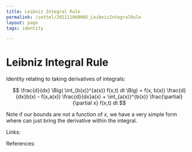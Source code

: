 ```yaml
---
title: Leibniz Integral Rule
permalink: /zettel/202111060005_LeibnizIntegralRule
layout: page
tags: identity

---
```

# Leibniz Integral Rule

Identity relating to taking derivatives of integrals:

$$
\frac{d}{dx} \Big( \int_{b(x)}^{a(x)} f(x,t) dt \Big) = f(x, b(x)) \frac{d}{dx}b(x) - f(x,a(x)) \frac{d}{dx}a(x) + \int_{a(x)}^{b(x)} \frac{\partial}{\partial x} f(x,t) dt
$$

Note if our bounds are not a function of $x$, we have a very simple form where can just bring the derivative within the integral.


Links: 

References: 

